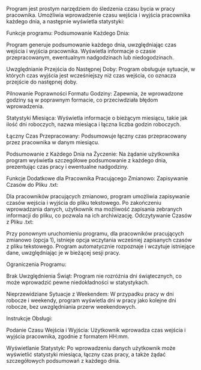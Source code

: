 Program jest prostym narzędziem do śledzenia czasu bycia w pracy pracownika. Umożliwia wprowadzenie czasu wejścia i wyjścia pracownika każdego dnia, a następnie wyświetla statystyki:

Funkcje programu:
Podsumowanie Każdego Dnia:

Program generuje podsumowanie każdego dnia, uwzględniając czas wejścia i wyjścia pracownika.
Wyświetla informacje o czasie przepracowanym, ewentualnym nadgodzinach lub niedogodzinach.

Uwzględnianie Przejścia do Następnej Doby:
Program obsługuje sytuacje, w których czas wyjścia jest wcześniejszy niż czas wejścia, co oznacza przejście do następnej doby.

Pilnowanie Poprawności Formatu Godziny:
Zapewnia, że wprowadzone godziny są w poprawnym formacie, co przeciwdziała błędom wprowadzenia.

Statystyki Miesiąca:
Wyświetla informacje o bieżącym miesiącu, takie jak ilość dni roboczych, nazwa miesiąca i łączna liczba godzin roboczych.

Łączny Czas Przepracowany:
Podsumowuje łączny czas przepracowany przez pracownika w danym miesiącu.

Podsumowanie z Każdego Dnia na Życzenie:
Na żądanie użytkownika program wyświetla szczegółowe podsumowanie z każdego dnia, prezentując czas pracy i ewentualne nadgodziny.

Funkcje Dodatkowe dla Pracownika Pracującego Zmianowo:
Zapisywanie Czasów do Pliku .txt:

Dla pracowników pracujących zmianowo, program umożliwia zapisywanie czasów wejścia i wyjścia do pliku tekstowego.
Po zakończeniu wprowadzania danych, użytkownik ma możliwość zapisania zebranych informacji do pliku, co pozwala na ich archiwizację.
Odczytywanie Czasów z Pliku .txt:

Przy ponownym uruchomieniu programu, dla pracowników pracujących zmianowo (opcja 1), istnieje opcja wczytania wcześniej zapisanych czasów z pliku tekstowego.
Program automatycznie rozpoznaje i wczytuje istniejące dane, uwzględniając je w bieżącej sesji pracy.

Ograniczenia Programu:

Brak Uwzględnienia Świąt:
Program nie rozróżnia dni świątecznych, co może wprowadzić pewne niedokładności w statystykach.

Nieprzewidziane Sytuacje z Weekendem:
W przypadku pracy w dni robocze i weekendy, program wyświetla dni w pracy jako kolejne dni robocze, bez uwzględniania przerw weekendowych.

Instrukcje Obsługi:

Podanie Czasu Wejścia i Wyjścia:
Użytkownik wprowadza czas wejścia i wyjścia pracownika, zgodnie z formatem HH:mm.

Wyświetlanie Statystyk:
Po wprowadzeniu danych użytkownik może wyświetlić statystyki miesiąca, łączny czas pracy, a także żądać szczegółowych podsumowań z każdego dnia.

